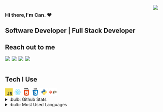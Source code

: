<img src="https://media3.giphy.com/media/d89g6Ln84zpnsG5A0X/giphy.gif?cid=ecf05e474ewrbvqtjcdb8svq1nuxzgfr5f3cfvtcqkqkcfuv&rid=giphy.gif&ct=g" align="right" widht="400" height="200">

### Hi there,I'm Can. :heart:

## Software Developer | Full Stack Developer

## Reach out to me

[<img width="22" src="https://unpkg.com/simple-icons@v6/icons/youtube.svg" align="left"/>][youtube]
[<img width="22" src="https://unpkg.com/simple-icons@v6/icons/twitter.svg" align="left"/>][twitter]
[<img width="22" src="https://unpkg.com/simple-icons@v6/icons/twitter.svg" align="left"/>][twitter2]
[<img width="22" src="https://unpkg.com/simple-icons@v6/icons/instagram.svg" align="left"/>][instagram]

<br />
<br />



## Tech I Use
<img src="https://raw.githubusercontent.com/github/explore/80688e429a7d4ef2fca1e82350fe8e3517d3494d/topics/javascript/javascript.png" widht="25" height="25">
<img src="https://raw.githubusercontent.com/github/explore/80688e429a7d4ef2fca1e82350fe8e3517d3494d/topics/react/react.png" widht="25" height="25">
<img src="https://raw.githubusercontent.com/github/explore/80688e429a7d4ef2fca1e82350fe8e3517d3494d/topics/html/html.png" widht="25" height="25">
<img src="https://raw.githubusercontent.com/github/explore/80688e429a7d4ef2fca1e82350fe8e3517d3494d/topics/css/css.png" widht="25" height="25">
<img src="https://raw.githubusercontent.com/github/explore/80688e429a7d4ef2fca1e82350fe8e3517d3494d/topics/python/python.png" widht="25" height="25">
<img src="https://raw.githubusercontent.com/github/explore/80688e429a7d4ef2fca1e82350fe8e3517d3494d/topics/git/git.png" widht="25" height="25">

<br />

<details>
<summary>:bulb: Github Stats</summary>
<img src="https://github-readme-stats.vercel.app/api?username=elzemefsanesi&theme=radical">
</details>
<details>
<summary>:bulb: Most Used Languages</summary>
<img src="https://github-readme-stats.vercel.app/api/top-langs/?username=anuraghazra&layout=compact">
</details>


[youtube]: https://www.youtube.com/c/Elzem-xSadeceBenimsin
[twitter]:  https://twitter.com/xSadeceBenimsin
[twitter2]: https://twitter.com/wcandemirci
[instagram]: https://www.instagram.com/xcandmrc/
